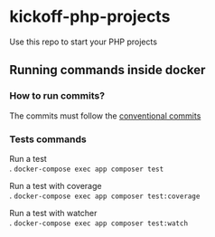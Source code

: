 # kickoff-php-projects
Use this repo to start your PHP projects

## Running commands inside docker

### How to run commits?
The commits must follow the [conventional commits](https://www.conventionalcommits.org/en/v1.0.0/)

### Tests commands
Run a test  
. `docker-compose exec app composer test`

Run a test with coverage  
. `docker-compose exec app composer test:coverage`

Run a test with watcher  
. `docker-compose exec app composer test:watch`
